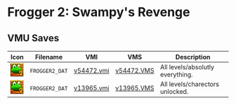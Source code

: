 # Frogger 2: Swampy's Revenge

## VMU Saves

| Icon | Filename | VMI | VMS | Description |
|------|----------|-----|-----|-------------|
| ![Frogger 2: Swampy's Revenge](../icons/FROGGER2_DAT.GIF) | `FROGGER2_DAT` | [v54472.vmi](v54472.vmi) | [v54472.VMS](v54472.VMS) | All levels/absolutly everything.  |
| ![Frogger 2: Swampy's Revenge](../icons/FROGGER2_DAT.GIF) | `FROGGER2_DAT` | [v13965.vmi](v13965.vmi) | [v13965.VMS](v13965.VMS) | All levels/charectors unlocked.  |
